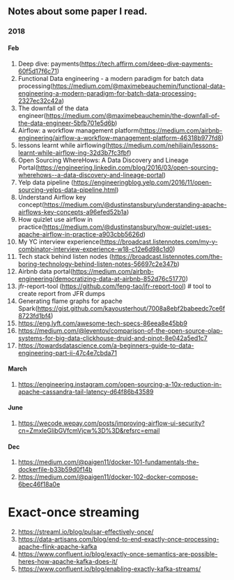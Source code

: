 ## Notes about some paper I read.


### 2018
#### Feb
1. Deep dive: payments(https://tech.affirm.com/deep-dive-payments-60f5d17f6c71)
2. Functional Data engineering - a modern paradigm for batch data processing(https://medium.com/@maximebeauchemin/functional-data-engineering-a-modern-paradigm-for-batch-data-processing-2327ec32c42a)
3. The downfall of the data engineer(https://medium.com/@maximebeauchemin/the-downfall-of-the-data-engineer-5bfb701e5d6b)
4. Airflow: a workflow management platform(https://medium.com/airbnb-engineering/airflow-a-workflow-management-platform-46318b977fd8)
5. lessons learnt while airflowing(https://medium.com/nehiljain/lessons-learnt-while-airflow-ing-32d3b7fc3fbf)
6. Open Sourcing WhereHows: A Data Discovery and Lineage Portal(https://engineering.linkedin.com/blog/2016/03/open-sourcing-wherehows--a-data-discovery-and-lineage-portal)
7. Yelp data pipeline (https://engineeringblog.yelp.com/2016/11/open-sourcing-yelps-data-pipeline.html)
8. Understand Airflow key concept(https://medium.com/@dustinstansbury/understanding-apache-airflows-key-concepts-a96efed52b1a)
9. How quizlet use airflow in practice(https://medium.com/@dustinstansbury/how-quizlet-uses-apache-airflow-in-practice-a903cbb5626d)
10. My YC interview experience(https://broadcast.listennotes.com/my-y-combinator-interview-experience-w18-c12e6d98c1d0)
11. Tech stack behind listen nodes (https://broadcast.listennotes.com/the-boring-technology-behind-listen-notes-56697c2e347b)
12. Airbnb data portal(https://medium.com/airbnb-engineering/democratizing-data-at-airbnb-852d76c51770)
13. jfr-report-tool (https://github.com/feng-tao/jfr-report-tool) # tool to create report from JFR dumps
14. Generating flame graphs for apache Spark(https://gist.github.com/kayousterhout/7008a8ebf2babeedc7ce6f8723fd1bf4)
15. https://eng.lyft.com/awesome-tech-specs-86eea8e45bb9
16. https://medium.com/@leventov/comparison-of-the-open-source-olap-systems-for-big-data-clickhouse-druid-and-pinot-8e042a5ed1c7
17. https://towardsdatascience.com/a-beginners-guide-to-data-engineering-part-ii-47c4e7cbda71

#### March
1. https://engineering.instagram.com/open-sourcing-a-10x-reduction-in-apache-cassandra-tail-latency-d64f86b43589

#### June
1. https://wecode.wepay.com/posts/improving-airflow-ui-security?cn=ZmxleGlibGVfcmVjcw%3D%3D&refsrc=email

#### Dec
1. https://medium.com/@paigen11/docker-101-fundamentals-the-dockerfile-b33b59d0f14b
2. https://medium.com/@paigen11/docker-102-docker-compose-6bec46f18a0e

# Exact-once streaming
2. https://streaml.io/blog/pulsar-effectively-once/
3. https://data-artisans.com/blog/end-to-end-exactly-once-processing-apache-flink-apache-kafka
4. https://www.confluent.io/blog/exactly-once-semantics-are-possible-heres-how-apache-kafka-does-it/
5. https://www.confluent.io/blog/enabling-exactly-kafka-streams/
